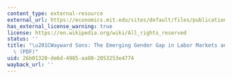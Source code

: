 ```yaml
---
content_type: external-resource
external_url: https://economics.mit.edu/sites/default/files/publications/wayward%20sons%202013.pdf
has_external_license_warning: true
license: https://en.wikipedia.org/wiki/All_rights_reserved
status: ''
title: "\u201CWayward Sons: The Emerging Gender Gap in Labor Markets and Education.\u201D\
  \ (PDF)"
uid: 26b01320-de6d-4985-aa80-2053253e4774
wayback_url: ''
---
```

